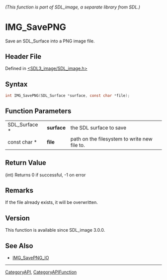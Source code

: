###### (This function is part of SDL_image, a separate library from SDL.)
# IMG_SavePNG

Save an SDL_Surface into a PNG image file.

## Header File

Defined in [<SDL3_image/SDL_image.h>](https://github.com/libsdl-org/SDL_image/blob/main/include/SDL3_image/SDL_image.h)

## Syntax

```c
int IMG_SavePNG(SDL_Surface *surface, const char *file);
```

## Function Parameters

|               |             |                                              |
| ------------- | ----------- | -------------------------------------------- |
| SDL_Surface * | **surface** | the SDL surface to save                      |
| const char *  | **file**    | path on the filesystem to write new file to. |

## Return Value

(int) Returns 0 if successful, -1 on error

## Remarks

If the file already exists, it will be overwritten.

## Version

This function is available since SDL_image 3.0.0.

## See Also

- [IMG_SavePNG_IO](IMG_SavePNG_IO)

----
[CategoryAPI](CategoryAPI), [CategoryAPIFunction](CategoryAPIFunction)

